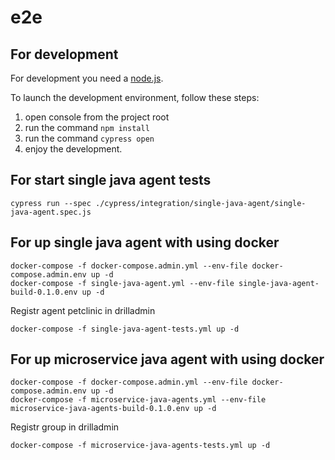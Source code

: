 # e2e

## For development

For development you need a [node.js](https://nodejs.org).

To launch the development environment, follow these steps:

1.  open console from the project root
2.  run the command `npm install`
3.  run the command `cypress open`
4.  enjoy the development.

## For start single java agent tests

``
cypress run --spec ./cypress/integration/single-java-agent/single-java-agent.spec.js
``
## For up single java agent with using docker 
```
docker-compose -f docker-compose.admin.yml --env-file docker-compose.admin.env up -d
docker-compose -f single-java-agent.yml --env-file single-java-agent-build-0.1.0.env up -d
```
Registr agent petclinic in drilladmin
```
docker-compose -f single-java-agent-tests.yml up -d
```

## For up microservice java agent with using docker
```
docker-compose -f docker-compose.admin.yml --env-file docker-compose.admin.env up -d
docker-compose -f microservice-java-agents.yml --env-file microservice-java-agents-build-0.1.0.env up -d
```
Registr group in drilladmin
```
docker-compose -f microservice-java-agents-tests.yml up -d
```
